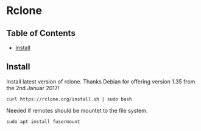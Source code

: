 # Rclone

## Table of Contents
* [Install](#install)

## Install

Install latest version of rclone. Thanks Debian for offering version 1.35 from the 2nd Januar 2017!
```
curl https://rclone.org/install.sh | sudo bash
```

Needed if remotes should be mountet to the file system.
```
sudo apt install fusermount
```
